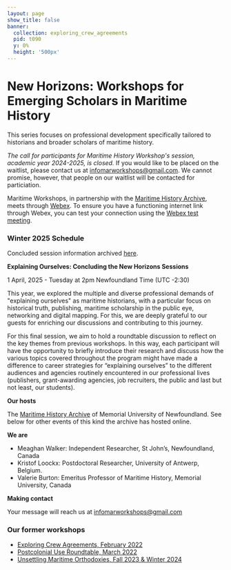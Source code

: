 ```yaml
---
layout: page
show_title: false
banner:
  collection: exploring_crew_agreements
  pid: t090
  y: 0%
  height: '500px'
---
```


# New Horizons: Workshops for Emerging Scholars in Maritime History

This series focuses on professional development specifically tailored to historians and broader scholars of maritime history.

_The call for participants for Maritime History Workshop's session, academic year 2024-2025, is closed._ If you would like to be placed on the waitlist, please contact us at [infomarworkshops@gmail.com](mailto:infomarworkshops@gmail.com). We cannot promise, however, that people on our waitlist will be contacted for particiation.

Maritime Workshops, in partnership with the [Maritime History Archive](https://mha.mun.ca/), meets through [Webex](https://www.webex.com/downloads.html). To ensure you have a functioning internet link through Webex, you can test your connection using the [Webex test meeting](https://www.webex.com/test-meeting.html).

### Winter 2025 Schedule

Concluded session information archived [here](https://maritimeworkshops.com/newhorizons/).

**Explaining Ourselves: Concluding the New Horizons Sessions**

1 April, 2025 - Tuesday at 2pm Newfoundland Time (UTC -2:30)

This year, we explored the multiple and diverse professional demands of "explaining ourselves" as maritime historians, with a particular focus on historical truth, publishing, maritime scholarship in the public eye, networking and digital mapping. For this, we are deeply grateful to our guests for enriching our discussions and contributing to this journey.

For this final session, we aim to hold a roundtable discussion to reflect on the key themes from previous workshops. In this way, each participant will have the opportunity to briefly introduce their research and discuss how the various topics covered throughout the program might have made a difference to career strategies for “explaining ourselves” to the different audiences and agencies routinely encountered in our professional lives (publishers, grant-awarding agencies, job recruiters, the public and last but not least, our students).

**Our hosts**

The [Maritime History Archive](https://mha.mun.ca/) of Memorial University of Newfoundland. See below for other events of this kind the archive has hosted online.

**We are**

- Meaghan Walker: Independent Researcher, St John’s, Newfoundland, Canada
- Kristof Loockx: Postdoctoral Researcher, University of Antwerp, Belgium.
- Valerie Burton: Emeritus Professor of Maritime History, Memorial University, Canada

**Making contact**

Your message will reach us at [infomarworkshops@gmail.com](mailto:infomarworkshops@gmail.com)

### Our former workshops

- [Exploring Crew Agreements, February 2022](https://crewagreementworkshop.github.io/exploring_crew_agreements/expcrewagreements)
- [Postcolonial Use Roundtable, March 2022](https://crewagreementworkshop.github.io/exploring_crew_agreements/postcolonial)
- [Unsettling Maritime Orthodoxies, Fall 2023 & Winter 2024](https://maritimeworkshops.com/orthodoxies/)
